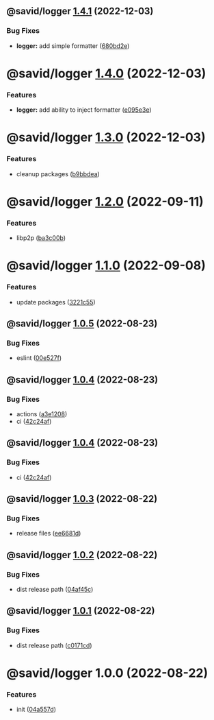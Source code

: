 ## @savid/logger [1.4.1](https://github.com/savid/packages/compare/@savid/logger@1.4.0...@savid/logger@1.4.1) (2022-12-03)


### Bug Fixes

* **logger:** add simple formatter ([680bd2e](https://github.com/savid/packages/commit/680bd2e6d8cb74dd4390b9d5165c5e863bc536e7))

# @savid/logger [1.4.0](https://github.com/savid/packages/compare/@savid/logger@1.3.0...@savid/logger@1.4.0) (2022-12-03)


### Features

* **logger:** add ability to inject formatter ([e095e3e](https://github.com/savid/packages/commit/e095e3e9e943e8a8837922c006b62320b9061343))

# @savid/logger [1.3.0](https://github.com/savid/packages/compare/@savid/logger@1.2.0...@savid/logger@1.3.0) (2022-12-03)


### Features

* cleanup packages ([b9bbdea](https://github.com/savid/packages/commit/b9bbdeaf06102585d2c7246bfce31145e88e962d))

# @savid/logger [1.2.0](https://github.com/savid/packages/compare/@savid/logger@1.1.0...@savid/logger@1.2.0) (2022-09-11)


### Features

* libp2p ([ba3c00b](https://github.com/savid/packages/commit/ba3c00b68fb7d6d27045f819fb0b64c3f2ab52a1))

# @savid/logger [1.1.0](https://github.com/savid/packages/compare/@savid/logger@1.0.5...@savid/logger@1.1.0) (2022-09-08)


### Features

* update packages ([3221c55](https://github.com/savid/packages/commit/3221c5549fbed06055176876cd4fe20d099b4ce3))

## @savid/logger [1.0.5](https://github.com/savid/packages/compare/@savid/logger@1.0.4...@savid/logger@1.0.5) (2022-08-23)


### Bug Fixes

* eslint ([00e527f](https://github.com/savid/packages/commit/00e527f983d4fbe6e06e6920c16d4e9e3dc58574))

## @savid/logger [1.0.4](https://github.com/savid/packages/compare/@savid/logger@1.0.3...@savid/logger@1.0.4) (2022-08-23)


### Bug Fixes

* actions ([a3e1208](https://github.com/savid/packages/commit/a3e1208b1a432feefe1761384b9160d570603aba))
* ci ([42c24af](https://github.com/savid/packages/commit/42c24afe5bd8cf879528c4959bffc51c9c8cf166))

## @savid/logger [1.0.4](https://github.com/savid/packages/compare/@savid/logger@1.0.3...@savid/logger@1.0.4) (2022-08-23)


### Bug Fixes

* ci ([42c24af](https://github.com/savid/packages/commit/42c24afe5bd8cf879528c4959bffc51c9c8cf166))

## @savid/logger [1.0.3](https://github.com/savid/packages/compare/@savid/logger@1.0.2...@savid/logger@1.0.3) (2022-08-22)


### Bug Fixes

* release files ([ee6681d](https://github.com/savid/packages/commit/ee6681d7c68570b31fc832ff0023c8f278386cb2))

## @savid/logger [1.0.2](https://github.com/savid/packages/compare/@savid/logger@1.0.1...@savid/logger@1.0.2) (2022-08-22)


### Bug Fixes

* dist release path ([04af45c](https://github.com/savid/packages/commit/04af45cd96c77cf9f97bc1671949838f2c95eb7a))

## @savid/logger [1.0.1](https://github.com/savid/packages/compare/@savid/logger@1.0.0...@savid/logger@1.0.1) (2022-08-22)


### Bug Fixes

* dist release path ([c0171cd](https://github.com/savid/packages/commit/c0171cdf2d5392abb7861f65336c326e0d8bb981))

# @savid/logger 1.0.0 (2022-08-22)


### Features

* init ([04a557d](https://github.com/savid/packages/commit/04a557d11c29484a98767bc677348f72f38986e6))
